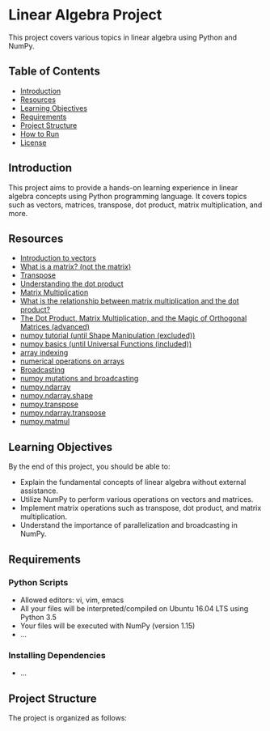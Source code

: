 # Linear Algebra Project

This project covers various topics in linear algebra using Python and NumPy.

## Table of Contents

- [Introduction](#introduction)
- [Resources](#resources)
- [Learning Objectives](#learning-objectives)
- [Requirements](#requirements)
- [Project Structure](#project-structure)
- [How to Run](#how-to-run)
- [License](#license)

## Introduction

This project aims to provide a hands-on learning experience in linear algebra concepts using Python programming language. It covers topics such as vectors, matrices, transpose, dot product, matrix multiplication, and more.

## Resources

- [Introduction to vectors](#)
- [What is a matrix? (not the matrix)](#)
- [Transpose](#)
- [Understanding the dot product](#)
- [Matrix Multiplication](#)
- [What is the relationship between matrix multiplication and the dot product?](#)
- [The Dot Product, Matrix Multiplication, and the Magic of Orthogonal Matrices (advanced)](#)
- [numpy tutorial (until Shape Manipulation (excluded))](#)
- [numpy basics (until Universal Functions (included))](#)
- [array indexing](#)
- [numerical operations on arrays](#)
- [Broadcasting](#)
- [numpy mutations and broadcasting](#)
- [numpy.ndarray](#)
- [numpy.ndarray.shape](#)
- [numpy.transpose](#)
- [numpy.ndarray.transpose](#)
- [numpy.matmul](#)

## Learning Objectives

By the end of this project, you should be able to:

- Explain the fundamental concepts of linear algebra without external assistance.
- Utilize NumPy to perform various operations on vectors and matrices.
- Implement matrix operations such as transpose, dot product, and matrix multiplication.
- Understand the importance of parallelization and broadcasting in NumPy.

## Requirements

### Python Scripts

- Allowed editors: vi, vim, emacs
- All your files will be interpreted/compiled on Ubuntu 16.04 LTS using Python 3.5
- Your files will be executed with NumPy (version 1.15)
- ...

### Installing Dependencies

- ...

## Project Structure

The project is organized as follows:



